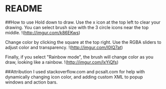# README

##How to use
Hold down to draw. Use the x icon at the top left to clear your drawing. You can select brush size with the 3 circle icons near the top middle.
!(http://imgur.com/k86EKws)

Change color by clicking the square at the top right. Use the RGBA sliders to adjust color and transparency.
!(http://imgur.com/l0IQ7at)

Finally, if you select "Rainbow mode", the brush will change color as you draw, looking like a rainbow.
!(http://imgur.com/lxYiQfs)

##Attribution
I used stackoverflow.com and pcsalt.com for help with dynamically changing icon color, and adding custom XML to popup windows and action bars.
